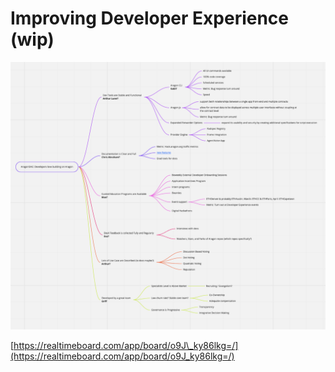 # Improving Developer Experience \(wip\)

![](../.gitbook/assets/image%20%2815%29.png)

[https://realtimeboard.com/app/board/o9J\_ky86lkg=/](https://realtimeboard.com/app/board/o9J_ky86lkg=/)

